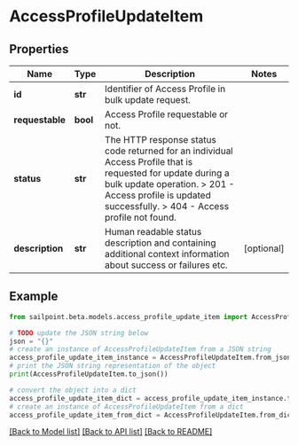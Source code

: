 # AccessProfileUpdateItem


## Properties

Name | Type | Description | Notes
------------ | ------------- | ------------- | -------------
**id** | **str** | Identifier of Access Profile in bulk update request. | 
**requestable** | **bool** | Access Profile requestable or not. | 
**status** | **str** |  The HTTP response status code returned for an individual Access Profile that is requested for update during a bulk update operation.  &gt; 201   - Access profile is updated successfully.  &gt; 404   - Access profile not found.  | 
**description** | **str** | Human readable status description and containing additional context information about success or failures etc.  | [optional] 

## Example

```python
from sailpoint.beta.models.access_profile_update_item import AccessProfileUpdateItem

# TODO update the JSON string below
json = "{}"
# create an instance of AccessProfileUpdateItem from a JSON string
access_profile_update_item_instance = AccessProfileUpdateItem.from_json(json)
# print the JSON string representation of the object
print(AccessProfileUpdateItem.to_json())

# convert the object into a dict
access_profile_update_item_dict = access_profile_update_item_instance.to_dict()
# create an instance of AccessProfileUpdateItem from a dict
access_profile_update_item_from_dict = AccessProfileUpdateItem.from_dict(access_profile_update_item_dict)
```
[[Back to Model list]](../README.md#documentation-for-models) [[Back to API list]](../README.md#documentation-for-api-endpoints) [[Back to README]](../README.md)


